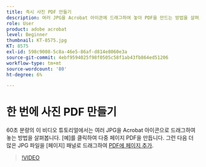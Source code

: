 ```yaml
---
title: 즉시 사진 PDF 만들기
description: 여러 JPG을 Acrobat 아이콘에 드래그하여 놓아 PDF을 만드는 방법을 살펴보세요
role: User
product: adobe acrobat
level: Beginner
thumbnail: KT-8575.jpg
KT: 8575
exl-id: 598c9008-5c8a-46e5-86af-d814e8060e3a
source-git-commit: 4ebf9594025f98f0505c58f1ab43fb864ed51206
workflow-type: tm+mt
source-wordcount: '80'
ht-degree: 6%

---
```


# 한 번에 사진 PDF 만들기

60초 분량의 이 비디오 튜토리얼에서는 여러 JPG을 Acrobat 아이콘으로 드래그하여 놓는 방법을 살펴봅니다. [예]를 클릭하여 다중 페이지 PDF을 만듭니다. 그런 다음 더 많은 JPG 파일을 [페이지] 패널로 드래그하여 [PDF에 페이지 추가](https://www.adobe.com/acrobat/online/add-pages-to-pdf.html).

>[!VIDEO](https://video.tv.adobe.com/v/336365?quality=12&learn=on&hidetitle=true)
